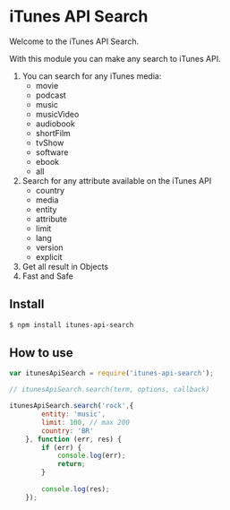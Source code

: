 # iTunes API Search
Welcome to the iTunes API Search.

With this module you can make any search to iTunes API.
1.	You can search for any iTunes media:
	* movie
	* podcast
	* music
	* musicVideo
	* audiobook
	* shortFilm
	* tvShow
	* software
	* ebook
	* all
2. Search for any attribute available on the iTunes API
	* country
	* media
	* entity
	* attribute
	* limit
	* lang
	* version
	* explicit
3. Get all result in Objects
4. Fast and Safe
## Install
```bash
$ npm install itunes-api-search
```
## How to use
```javascript
var itunesApiSearch = require('itunes-api-search');

// itunesApiSearch.search(term, options, callback)

itunesApiSearch.search('rock',{
		entity: 'music',
		limit: 100, // max 200
		country: 'BR'
	}, function (err, res) {
		if (err) {
			console.log(err);
			return;
		}
		
		console.log(res);
	});
```

